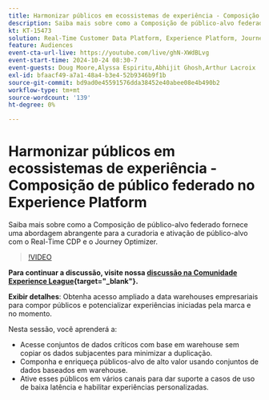 ```yaml
---
title: Harmonizar públicos em ecossistemas de experiência - Composição de público federado no Experience Platform
description: Saiba mais sobre como a Composição de público-alvo federado fornece uma abordagem abrangente para a curadoria e ativação de público-alvo com o Real-Time CDP e o Journey Optimizer.
kt: KT-15473
solution: Real-Time Customer Data Platform, Experience Platform, Journey Optimizer
feature: Audiences
event-cta-url-live: https://youtube.com/live/ghN-XWdBLvg
event-start-time: 2024-10-24 08:30-7
event-guests: Doug Moore,Alyssa Espiritu,Abhijit Ghosh,Arthur Lacroix
exl-id: bfaacf49-a7a1-48a4-b3e4-52b9346b9f1b
source-git-commit: bd9ad0e45591576dda38452e40abee08e4b490b2
workflow-type: tm+mt
source-wordcount: '139'
ht-degree: 0%

---
```


# Harmonizar públicos em ecossistemas de experiência - Composição de público federado no Experience Platform

Saiba mais sobre como a Composição de público-alvo federado fornece uma abordagem abrangente para a curadoria e ativação de público-alvo com o Real-Time CDP e o Journey Optimizer.

>[!VIDEO](https://video.tv.adobe.com/v/3436457?quality=12&learn=on)

**Para continuar a discussão, visite nossa [discussão na Comunidade Experience League](https://experienceleaguecommunities.adobe.com/t5/adobe-experience-platform/adobe-experience-league-live-harmonize-audiences-in-experience/m-p/718976#M636){target="_blank"}.**

**Exibir detalhes**:
Obtenha acesso ampliado a data warehouses empresariais para compor públicos e potencializar experiências iniciadas pela marca e no momento.

Nesta sessão, você aprenderá a:

* Acesse conjuntos de dados críticos com base em warehouse sem copiar os dados subjacentes para minimizar a duplicação.
* Componha e enriqueça públicos-alvo de alto valor usando conjuntos de dados baseados em warehouse.
* Ative esses públicos em vários canais para dar suporte a casos de uso de baixa latência e habilitar experiências personalizadas.
